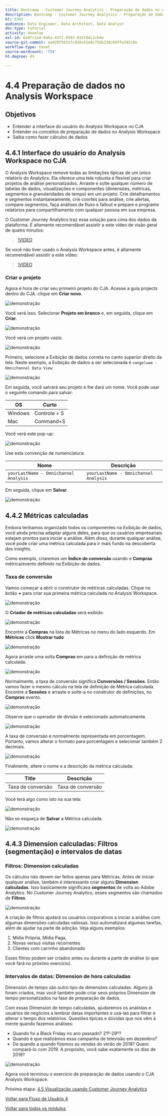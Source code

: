 ```yaml
---
title: Bootcamp - Customer Journey Analytics - Preparação de dados no Analysis Workspace
description: Bootcamp - Customer Journey Analytics - Preparação de dados no Analysis Workspace
kt: 5342
audience: Data Engineer, Data Architect, Data Analyst
doc-type: tutorial
activity: develop
exl-id: 6a9fc1a4-9a6a-43f2-9393-815f9dc2cb4e
source-git-commit: ead28f5631fc430c41e8c756b23dc69ffe19510e
workflow-type: tm+mt
source-wordcount: '754'
ht-degree: 4%

---
```


# 4.4 Preparação de dados no Analysis Workspace

## Objetivos

- Entender a interface do usuário do Analysis Workspace no CJA
- Entender os conceitos de preparação de dados no Analysis Workspace
- Saiba como fazer cálculos de dados

## 4.4.1 Interface do usuário do Analysis Workspace no CJA

O Analysis Workspace remove todas as limitações típicas de um único relatório do Analytics. Ela oferece uma tela robusta e flexível para criar projetos de análise personalizados. Arraste e solte qualquer número de tabelas de dados, visualizações e componentes (dimensões, métricas, segmentos e granularidades de tempo) em um projeto. Crie detalhamentos e segmentos instantaneamente, crie coortes para análise, crie alertas, compare segmentos, faça análises de fluxo e fallout e prepare e programe relatórios para compartilhamento com qualquer pessoa em sua empresa.

O Customer Journey Analytics traz essa solução para cima dos dados da plataforma. É altamente recomendável assistir a este vídeo de visão geral de quatro minutos:

>[!VIDEO](https://video.tv.adobe.com/v/35109?quality=12&learn=on)

Se você não tiver usado o Analysis Workspace antes, é altamente recomendável assistir a este vídeo:

>[!VIDEO](https://video.tv.adobe.com/v/26266?quality=12&learn=on)

### Criar o projeto

Agora é hora de criar seu primeiro projeto do CJA. Acesse a guia projects dentro do CJA.
clique em **Criar novo**.

![demonstração](./images/prmenu.png)

Você verá isso. Selecionar **Projeto em branco** e, em seguida, clique em **Criar**.

![demonstração](./images/prmenu1.png)

Você verá um projeto vazio.

![demonstração](./images/premptyprojects.png)

Primeiro, selecione a Exibição de dados correta no canto superior direito da tela. Neste exemplo, a Exibição de dados a ser selecionada é `vangeluwe - Omnichannel Data View`.

![demonstração](./images/prdv.png)

Em seguida, você salvará seu projeto e lhe dará um nome. Você pode usar o seguinte comando para salvar:

| OS | Curto |
| ----------------- |-------------| 
| Windows | Controle + S |
| Mac | Command+S |

Você verá este pop-up:

![demonstração](./images/prsave.png)

Use esta convenção de nomenclatura:

| Nome | Descrição |
| ----------------- |-------------| 
| `yourLastName - Omnichannel Analysis` | `yourLastName - Omnichannel Analysis` |

Em seguida, clique em **Salvar**.

![demonstração](./images/prsave2.png)

## 4.4.2 Métricas calculadas

Embora tenhamos organizado todos os componentes na Exibição de dados, você ainda precisa adaptar alguns deles, para que os usuários empresariais estejam prontos para iniciar a análise. Além disso, durante qualquer análise, você pode criar uma métrica calculada para ir mais fundo na descoberta dos insights.

Como exemplo, criaremos um **Índice de conversão** usando o **Compras** métrica/evento definido na Exibição de dados.

### Taxa de conversão

Vamos começar a abrir o construtor de métricas calculadas. Clique no botão **+** para criar sua primeira métrica calculada no Analysis Workspace.

![demonstração](./images/pradd.png)

O **Criador de métricas calculadas** será exibido:

![demonstração](./images/prbuilder.png)

Encontre a **Compras** na lista de Métricas no menu do lado esquerdo. Em **Métricas** click **Mostrar tudo**

![demonstração](./images/calcbuildercr1.png)

Agora arraste uma solta **Compras** em para a definição de métrica calculada.

![demonstração](./images/calcbuildercr2.png)

Normalmente, a taxa de conversão significa **Conversões / Sessões**. Então vamos fazer o mesmo cálculo na tela de definição de Métrica calculada. Encontre a **Sessões** e arraste e solte-a no construtor de definições, no **Compras** evento.

![demonstração](./images/calcbuildercr3.png)

Observe que o operador de divisão é selecionado automaticamente.

![demonstração](./images/calcbuildercr4.png)

A taxa de conversão é normalmente representada em porcentagem. Portanto, vamos alterar o formato para porcentagem e selecionar também 2 decimais.

![demonstração](./images/calcbuildercr5.png)

Finalmente, altere o nome e a descrição da métrica calculada:

| Title | Descrição |
| ----------------- |-------------| 
| Taxa de conversão | Taxa de conversão |

Você terá algo como isto na sua tela:

![demonstração](./images/calcbuildercr6.png)

Não se esqueça de **Salvar** a Métrica calculada.

![demonstração](./images/pr9.png)

## 4.4.3 Dimension calculadas: Filtros (segmentação) e intervalos de datas

### Filtros: Dimension calculadas

Os cálculos não devem ser feitos apenas para Métricas. Antes de iniciar qualquer análise, também é interessante criar alguns **Dimension calculadas**. Isso basicamente significava **segmentos** de volta ao Adobe Analytics. No Customer Journey Analytics, esses segmentos são chamados de **Filtros**.

![demonstração](./images/prfilters.png)

A criação de filtros ajudará os usuários corporativos a iniciar a análise com algumas dimensões calculadas valiosas. Isso automatizará algumas tarefas, além de ajudar na parte de adoção. Veja alguns exemplos:

1. Mídia Própria, Mídia Paga,
2. Novas versus visitas recorrentes
3. Clientes com carrinho abandonado

Esses filtros podem ser criados antes ou durante a parte de análise (o que você fará no próximo exercício).

### Intervalos de datas: Dimension de hora calculadas

Dimension de tempo são outro tipo de dimensões calculadas. Alguns já foram criados, mas você também pode criar seus próprios Dimension de tempo personalizados na fase de preparação de dados.

Com essas Dimension de tempo calculadas, ajudaremos os analistas e usuários de negócios a lembrar datas importantes e usá-las para filtrar e alterar o tempo dos relatórios. Questões típicas e dúvidas que nos vêm à mente quando fazemos análises:

- Quando foi a Black Friday no ano passado? 21º-29º?
- Quando é que realizámos essa campanha de televisão em dezembro?
- De quando a quando fizemos as vendas do verão de 2018? Quero compará-lo com 2019. A propósito, você sabe exatamente os dias de 2019?

![demonstração](./images/timedimensions.png)

Agora você terminou o exercício de preparação de dados usando o CJA Analysis Workspace.

Próxima etapa: [4.5 Visualização usando Customer Journey Analytics](./ex5.md)

[Voltar para Fluxo de Usuário 4](./uc4.md)

[Voltar para todos os módulos](./../../overview.md)
